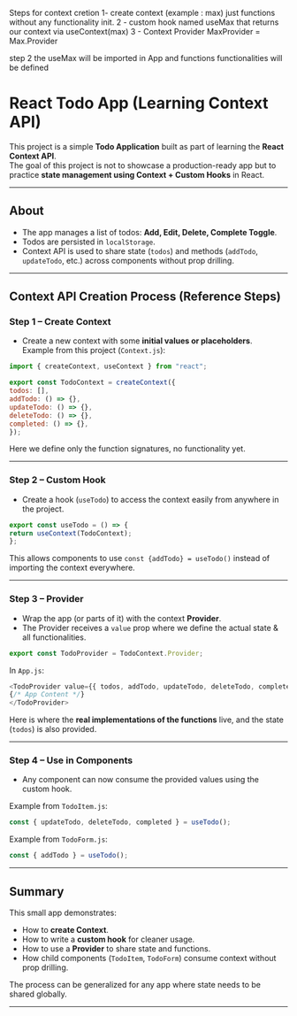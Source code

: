 Steps for context cretion 
1- create context (example : max)
    just functions without any functionality init.
2 - custom hook 
    named useMax that returns our context via useContext(max)
3 - Context Provider
    MaxProvider = Max.Provider

step 2 the useMax will be imported in App and functions functionalities will be defined

# React Todo App (Learning Context API)

This project is a simple **Todo Application** built as part of learning the **React Context API**.  
The goal of this project is not to showcase a production-ready app but to practice **state management using Context + Custom Hooks** in React.

---

## About
- The app manages a list of todos: **Add, Edit, Delete, Complete Toggle**.
- Todos are persisted in `localStorage`.
- Context API is used to share state (`todos`) and methods (`addTodo`, `updateTodo`, etc.) across components without prop drilling.

---

## Context API Creation Process (Reference Steps)

### Step 1 – Create Context
- Create a new context with some **initial values or placeholders**.  
  Example from this project (`Context.js`):
```js
import { createContext, useContext } from "react";

export const TodoContext = createContext({
todos: [],
addTodo: () => {},
updateTodo: () => {},
deleteTodo: () => {},
completed: () => {},
});
```

Here we define only the function signatures, no functionality yet.

---

### Step 2 – Custom Hook
- Create a hook (`useTodo`) to access the context easily from anywhere in the project.
```js
export const useTodo = () => {
return useContext(TodoContext);
};
```

This allows components to use `const {addTodo} = useTodo()` instead of importing the context everywhere.

---

### Step 3 – Provider
- Wrap the app (or parts of it) with the context **Provider**.  
- The Provider receives a `value` prop where we define the actual state & all functionalities.

```js
export const TodoProvider = TodoContext.Provider;
```

In `App.js`:

```js
<TodoProvider value={{ todos, addTodo, updateTodo, deleteTodo, completed }}>
{/* App Content */}
</TodoProvider>
```

Here is where the **real implementations of the functions** live, and the state (`todos`) is also provided.

---

### Step 4 – Use in Components
- Any component can now consume the provided values using the custom hook.

Example from `TodoItem.js`:
```js
const { updateTodo, deleteTodo, completed } = useTodo();
```
Example from `TodoForm.js`:
```js
const { addTodo } = useTodo();
```

---

## Summary
This small app demonstrates:
- How to **create Context**.
- How to write a **custom hook** for cleaner usage.
- How to use a **Provider** to share state and functions.
- How child components (`TodoItem`, `TodoForm`) consume context without prop drilling.

The process can be generalized for any app where state needs to be shared globally.

---

